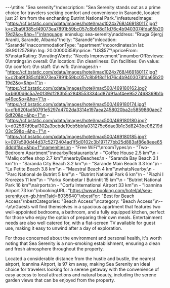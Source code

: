 ---\ntitle: "Sea serenity"\ndescription: "Sea Serenity stands out as a prime choice for travelers seeking comfort and convenience in Sarandë, located just 21 km from the enchanting Butrint National Park."\nfeaturedImage: "https://cf.bstatic.com/xdata/images/hotel/max1024x768/469180117.jpg?k=c2ba9f385cf49073ea7891b59bc057c8b9f8d11d76c4b9403074fda65b2019d2&o=&hp=1"\nlanguage: en\nslug: sea-serenity\naddress: "Rruga Gjergj Araniti, Sarandë, Albania"\ncity: "Sarandë"\nlocation: "Sarandë"\naccommodationType: "apartment"\ncoordinates:\n  lat: 39.90125789\n  lng: 20.00000358\nprice: "US$57"\npriceFrom: 57\nstarRating: 3\nratingWords: "Needs Improvement"\nnumberOfReviews: 0\nratings:\n  overall: 0\n  location: 0\n  cleanliness: 0\n  facilities: 0\n  value: 0\n  comfort: 0\n  staff: 0\n  wifi: 0\nimages:\n  - "https://cf.bstatic.com/xdata/images/hotel/max1024x768/469180117.jpg?k=c2ba9f385cf49073ea7891b59bc057c8b9f8d11d76c4b9403074fda65b2019d2&o=&hp=1"\n  - "https://cf.bstatic.com/xdata/images/hotel/max500/469180162.jpg?k=b600d6c5a7e0139df283b5a2848553334cd87d91aaf4ee9527468369b1ba49ec&o=&hp=1"\n  - "https://cf.bstatic.com/xdata/images/hotel/max500/469180174.jpg?k=cfb620fad50791e5297d4702da3314e197aea2458020ba2c5859860aec76df20&o=&hp=1"\n  - "https://cf.bstatic.com/xdata/images/hotel/max500/469180180.jpg?k=d02567d9baf302a3bcbde19cb5bbfa031275e6dae3b1c3d8243be06219d03c59&o=&hp=1"\n  - "https://cf.bstatic.com/xdata/images/hotel/max500/469180185.jpg?k=097e590d44d37c5272404ad1f5d0102c3b197177bb25d883af86e8eee654dddf&o=&hp=1"\namenities:\n  - "Free WiFi"\nroomTypes:\n  - "Two-Bedroom Apartment"\nnearbyRestaurants:\n  - "Coffee House 2.5 km"\n  - "Maliq coffee shop 2.7 km"\nnearbyBeaches:\n  - "Saranda Bay Beach 3.1 km"\n  - "Saranda City Beach 3.2 km"\n  - "Sarande Main Beach 3.3 km"\n  - "La Petite Beach 3.8 km"\n  - "Maestral Beach 4 km"\nwhatsNearby:\n  - "Parc National de Butrint 5 km"\n  - "Butrint National Park 6 km"\n  - "Plazhi I Krorezes 11 km"\n  - "Parku Kombetar I Butrintit 15 km"\n  - "Butrint National Park 16 km"\nairports:\n  - "Corfu International Airport 33 km"\n  - "Ioannina Airport 73 km"\nbookingURL: "https://www.booking.com/hotel/al/sea-serenity.en-gb.html?aid=8035640"\nbestFor: "Best for Beach Access"\nbestCategories: "Beach Access"\ncategory: "Beach Access"\n---\n\nGuests will find themselves in a spacious apartment that features two well-appointed bedrooms, a bathroom, and a fully equipped kitchen, perfect for those who enjoy the option of preparing their own meals. Entertainment needs are also well catered for, with a flat-screen TV available for guest use, making it easy to unwind after a day of exploration.

For those concerned about the environment and personal health, it's worth noting that Sea Serenity is a non-smoking establishment, ensuring a clean and fresh atmosphere throughout the property.

Located a considerable distance from the hustle and bustle, the nearest airport, Ioannina Airport, is 97 km away, making Sea Serenity an ideal choice for travelers looking for a serene getaway with the convenience of easy access to local attractions and natural beauty, including the serene garden views that can be enjoyed from the property.